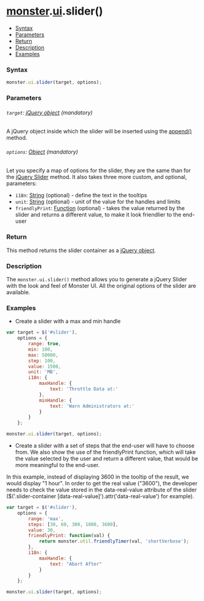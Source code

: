 # [monster][monster].[ui][ui].slider()

* [Syntax](#syntax)
* [Parameters](#parameters)
* [Return](#return)
* [Description](#description)
* [Examples](#examples)

### Syntax
```javascript
monster.ui.slider(target, options);
```

### Parameters

###### `target`: [jQuery object][jquery] (mandatory)

A jQuery object inside which the slider will be inserted using the [append()][append] method.

###### `options`: [Object][object_literal] (mandatory)

Let you specify a map of options for the slider, they are the same than for the [jQuery Slider][jquery_slider_options] method. It also takes three more custom, and optional, parameters:

* `i18n`: [String][string_literal] (optional) - define the text in the tooltips
* `unit`: [String][string_literal] (optional) - unit of the value for the handles and limits
* `friendlyPrint`: [Function][function] (optional) - takes the value returned by the slider and returns a different value, to make it look friendlier to the end-user

### Return
This method returns the slider container as a [jQuery object][jquery].

### Description
The `monster.ui.slider()` method allows you to generate a jQuery Slider with the look and feel of Monster UI. All the original options of the slider are available.

### Examples
* Create a slider with a max and min handle
```javascript
var target = $('#slider'),
    options = {
        range: true,
        min: 100,
        max: 50000,
        step: 100,
        value: 1500,
        unit: 'MB',
        i18n: {
            maxHandle: {
                text: 'Throttle Data at:'
            },
            minHandle: {
                text: 'Warn Administrators at:'
            }
        }
    };

monster.ui.slider(target, options);
```

* Create a slider with a set of steps that the end-user will have to choose from. We also show the use of the friendlyPrint function, which will take the value selected by the user and return a different value, that would be more meaningful to the end-user.

In this example, instead of displaying 3600 in the tooltip of the result, we would display "1 hour". In order to get the real value ("3600"), the developer needs to check the value stored in the data-real-value attribute of the slider ($('.slider-container [data-real-value]').attr('data-real-value') for example).

```javascript
var target = $('#slider'),
    options = {
        range: 'max',
        steps: [30, 60, 300, 1800, 3600],
        value: 30,
        friendlyPrint: function(val) {
            return monster.util.friendlyTimer(val, 'shortVerbose');
        },
        i18n: {
            maxHandle: {
                text: "Abort After"
            }
        }
    };

monster.ui.slider(target, options);
```

[monster]: ../../monster.md
[ui]: ../ui.md

[jquery]: http://api.jquery.com/Types/#jQuery
[object_literal]: https://developer.mozilla.org/en-US/docs/Web/JavaScript/Guide/Values,_variables,_and_literals#Object_literals
[append]: http://api.jquery.com/append/
[jquery_slider_options]: http://api.jqueryui.com/slider/#options
[string_literal]: https://developer.mozilla.org/en-US/docs/Web/JavaScript/Guide/Values,_variables,_and_literals#String_literals
[function]: https://developer.mozilla.org/en-US/docs/Web/JavaScript/Reference/Functions
